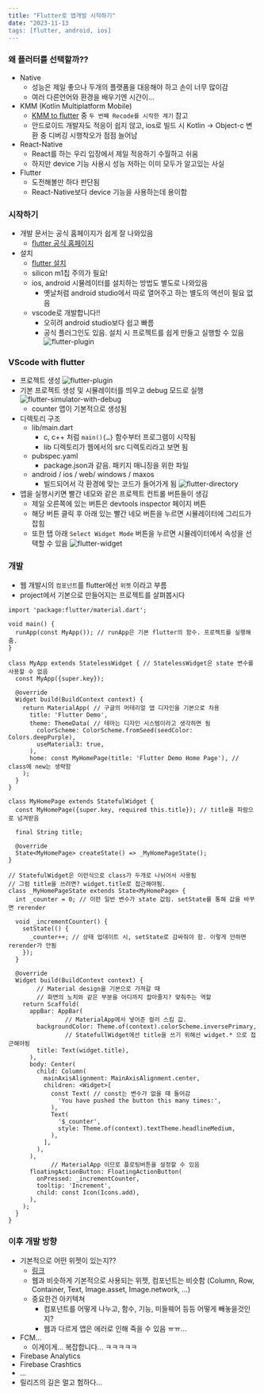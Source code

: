 ```yaml
---
title: "Flutter로 앱개발 시작하기"
date: "2023-11-13
tags: [flutter, android, ios]
---
```


### 왜 플러터를 선택할까??

- Native
    - 성능은 제일 좋으나 두개의 플랫폼을 대응해야 하고 손이 너무 많이감
    - 여러 다른언어와 환경을 배우기엔 시간이…
- KMM (Kotlin Multiplatform Mobile)
    - [KMM to flutter](https://engineering.linecorp.com/ko/blog/demaecan-2nd-recode-kmm-to-flutter) 중 `두 번째 Recode를 시작한 계기` 참고
    - 안드로이드 개발자도 적응이 쉽지 않고, ios로 빌드 시 Kotlin → Object-c 변환 중 디버깅 시행착오가 점점 늘어남
- React-Native
    - React를 하는 우리 입장에서 제일 적응하기 수월하고 쉬움
    - 하지만 device 기능 사용시 성능 저하는 이미 모두가 알고있는 사실
- Flutter
    - 도전해볼만 하다 판단됨
    - React-Native보다 device 기능을 사용하는데 용이함

### 시작하기

- 개발 문서는 공식 홈페이지가 쉽게 잘 나와있음
    - [flutter 공식 홈페이지](https://docs.flutter.dev/)
- 설치
    - [flutter 설치](https://docs.flutter.dev/get-started/install/macos?tab=ios14)
    - silicon m1칩 주의가 필요!
    - ios, android 시뮬레이터를 설치하는 방법도 별도로 나와있음
        - 옛날처럼 android studio에서 따로 열어주고 하는 별도의 액션이 필요 없음
    - vscode로 개발합니다!!
        - 오히려 android studio보다 쉽고 빠름
        - 공식 플러그인도 있음. 설치 시 프로젝트를 쉽게 만들고 실행할 수 있음
        ![flutter-plugin](./flutter-plugin.png)

### VScode with flutter

- 프로젝트 생성
![flutter-plugin](./vscode-with-flutter.png)
- 기본 프로젝트 생성 및 시뮬레이터를 띄우고 debug 모드로 실행
![flutter-simulator-with-debug](./flutter-simulator-with-debug.png)
    - counter 앱이 기본적으로 생성됨
- 디렉토리 구조
    - lib/main.dart
        - c, c++ 처럼 `main(){…}` 함수부터 프로그램이 시작됨
        - lib 디렉토리가 웹에서의 src 디렉토리라고 보면 됨
    - pubspec.yaml
        - package.json과 같음. 패키지 매니징을 위한 파일
    - android / ios / web/ windows / maxos
        - 빌드되어서 각 환경에 맞는 코드가 들어가게 됨
    ![flutter-directory](./flutter-directory.png)
- 앱을 실행시키면 빨간 네모와 같은 프로젝트 컨트롤 버튼들이 생김
    - 제일 오른쪽에 있는 버튼은 devtools inspector 페이지 버튼
    - 해당 버튼 클릭 후 아래 있는 빨간 네모 버튼을 누르면 시뮬레이터에 그리드가 잡힘
    - 또한 탭 아래 `Select Widget Mode` 버튼을 누르면 시뮬레이터에서 속성을 선택할 수 있음
    ![flutter-widget](./flutter-widget.png)

### 개발

- 웹 개발시의 `컴포넌트`를 flutter에선 `위젯` 이라고 부름
- project에서 기본으로 만들어지는 프로젝트를 살펴봅시다

```flutter
import 'package:flutter/material.dart';

void main() {
  runApp(const MyApp()); // runApp은 기본 flutter의 함수. 프로젝트를 실행해줌.
}

class MyApp extends StatelessWidget { // StatelessWidget은 state 변수를 사용할 수 없음
  const MyApp({super.key});

  @override
  Widget build(BuildContext context) {
    return MaterialApp( // 구글의 머테리얼 앱 디자인을 기본으로 차용
      title: 'Flutter Demo',
      theme: ThemeData( // 테마는 디자인 시스템이라고 생각하면 됨
        colorScheme: ColorScheme.fromSeed(seedColor: Colors.deepPurple),
        useMaterial3: true,
      ),
      home: const MyHomePage(title: 'Flutter Demo Home Page'), // class에 new는 생략함
    );
  }
}

class MyHomePage extends StatefulWidget {
  const MyHomePage({super.key, required this.title}); // title을 파람으로 넘겨받음

  final String title;

  @override
  State<MyHomePage> createState() => _MyHomePageState();
}

// StatefulWidget은 이런식으로 class가 두개로 나뉘어서 사용됨
// 그럼 title을 쓰려면? widget.title로 접근해야됨.
class _MyHomePageState extends State<MyHomePage> {
  int _counter = 0; // 이런 일반 변수가 state 값임. setState를 통해 값을 바꾸면 rerender

  void _incrementCounter() {
    setState(() {
      _counter++; // 상태 업데이트 시, setState로 감싸줘야 함. 이렇게 안하면 rerender가 안됨
    });
  }

  @override
  Widget build(BuildContext context) {
		// Material design을 기본으로 가져갈 때
		// 화면의 노치와 같은 부분을 어디까지 잡아줄지? 맞춰주는 역할
    return Scaffold(
      appBar: AppBar(
				// MaterialApp에서 넣어준 컬러 스킴 값.
        backgroundColor: Theme.of(context).colorScheme.inversePrimary,
				// StatefullWidget에선 title을 쓰기 위해선 widget.* 으로 접근해야됨
        title: Text(widget.title),
      ),
      body: Center(
        child: Column(
          mainAxisAlignment: MainAxisAlignment.center,
          children: <Widget>[
            const Text( // const는 변수가 없을 때 들어감
              'You have pushed the button this many times:',
            ),
            Text(
              '$_counter',
              style: Theme.of(context).textTheme.headlineMedium,
            ),
          ],
        ),
      ),
			// MaterialApp 이므로 플로팅버튼을 설정할 수 있음
      floatingActionButton: FloatingActionButton(
        onPressed: _incrementCounter,
        tooltip: 'Increment',
        child: const Icon(Icons.add),
      ),
    );
  }
}
```

### 이후 개발 방향

- 기본적으로 어떤 위젯이 있는지??
    - [링크](https://docs.flutter.dev/ui/widgets)
    - 웹과 비슷하게 기본적으로 사용되는 위젯, 컴포넌트는 비슷함 (Column, Row, Container, Text, Image.asset, Image.network, …)
    - 중요한건 아키텍쳐
        - 컴포넌트를 어떻게 나누고, 함수, 기능, 미들웨어 등등 어떻게 빼놓을것인지?
        - 웹과 다르게 앱은 에러로 인해 죽을 수 있음 ㅠㅠ…
- FCM…
    - 이게이게… 복잡합니다… ㅋㅋㅋㅋㅋ
- Firebase Analytics
- Firebase Crashtics
- …
- 릴리즈의 길은 멀고 험하다…